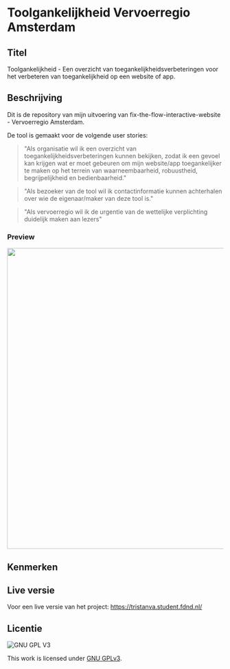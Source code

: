 # Toolgankelijkheid Vervoerregio Amsterdam

## Titel
Toolgankelijkheid - Een overzicht van toegankelijkheidsverbeteringen voor het verbeteren van toegankelijkheid op een website of app.

## Beschrijving
Dit is de repository van mijn uitvoering van fix-the-flow-interactive-website - Vervoerregio Amsterdam.

De tool is gemaakt voor de volgende user stories: 
> "Als organisatie wil ik een overzicht van toegankelijkheidsverbeteringen kunnen bekijken, zodat ik een gevoel kan krijgen wat er moet gebeuren om mijn website/app toegankelijker te maken op het terrein van waarneembaarheid, robuustheid, begrijpelijkheid en bedienbaarheid."

> "Als bezoeker van de tool wil ik contactinformatie kunnen achterhalen over wie de eigenaar/maker van deze tool is."

> "Als vervoerregio wil ik de urgentie van de wettelijke verplichting duidelijk maken aan lezers"

### Preview
<img src="https://user-images.githubusercontent.com/43402897/206234525-ac75416d-715a-4c9d-844c-ecbc13acdb71.png" width=700>

## Kenmerken
<!-- Bij Kenmerken staat welke technieken zijn gebruikt en hoe. Wat is de HTML structuur? Wat zijn de belangrijkste dingen in CSS? Wat is er met Javascript gedaan en hoe? Misschien heb je een framwork of library gebruikt? -->

## Live versie
Voor een live versie van het project: https://tristanva.student.fdnd.nl/

## Licentie

![GNU GPL V3](https://www.gnu.org/graphics/gplv3-127x51.png)

This work is licensed under [GNU GPLv3](./LICENSE).
